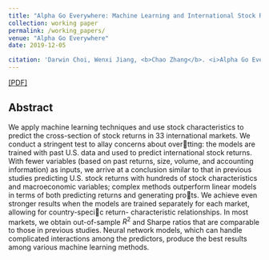 ```yaml
---
title: "Alpha Go Everywhere: Machine Learning and International Stock Returns"
collection: working paper
permalink: /working_papers/
venue: "Alpha Go Everywhere"
date: 2019-12-05

citation: 'Darwin Choi, Wenxi Jiang, <b>Chao Zhang</b>. <i>Alpha Go Everywhere: Machine Learning and International Stock Returns</i>.'
---
```


[[PDF]](https://pkuzc.github.io/files/Alpha_Go_Everywhere.pdf)

## Abstract

We apply machine learning techniques and use stock characteristics to predict the cross-section of stock returns in 33 international markets. We conduct a stringent test to allay concerns about over􏱊tting: the models are trained with past U.S. data and used to predict international stock returns. With fewer variables (based on past returns, size, volume, and accounting information) as inputs, we arrive at a conclusion similar to that in previous studies predicting U.S. stock returns with hundreds of stock characteristics and macroeconomic variables; complex methods outperform linear models in terms of both predicting returns and generating pro􏱊ts. We achieve even stronger results when the models are trained separately for each market, allowing for country-speci􏱊c return- characteristic relationships. In most markets, we obtain out-of-sample $R^2$ and Sharpe ratios that are comparable to those in previous studies. Neural network models, which can handle complicated interactions among the predictors, produce the best results among various machine learning methods.